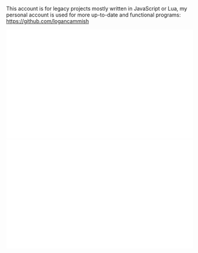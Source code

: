 This account is for legacy projects mostly written in JavaScript or Lua, my personal account is used for more up-to-date and functional programs: https://github.com/logancammish


![](https://github.com/glorpglob/aaaaaaaaaa1/blob/master/generated/overview.svg#gh-dark-mode-only)
![](https://github.com/glorpglob/aaaaaaaaaa1/blob/master/generated/languages.svg#gh-dark-mode-only)

